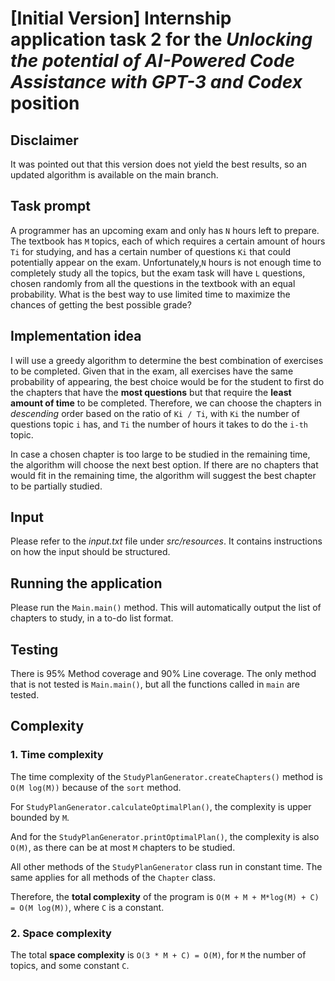 # [Initial Version] Internship application task 2 for the *Unlocking the potential of AI-Powered Code Assistance with GPT-3 and Codex* position

## Disclaimer
It was pointed out that this version does not yield the best results, so an updated algorithm is available on
the main branch.

## Task prompt
A programmer has an upcoming exam and only has `N` hours left to prepare.
The textbook has `M` topics, each of which requires a certain amount of hours `Ti` for studying,
and has a certain number of questions `Ki` that could potentially appear on the exam.
Unfortunately,`N` hours is not enough time to completely study all the topics, but the exam task will have
`L` questions, chosen randomly from all the questions in the textbook with an equal probability.
What is the best way to use limited time to maximize the chances of getting the best possible grade?

## Implementation idea
I will use a greedy algorithm to determine the best combination of exercises to be completed. Given that in the exam,
all exercises have the same probability of appearing, the best choice would be for the student to first do the
chapters that have the **most questions** but that require the **least amount of time** to be completed. Therefore,
we can choose the chapters in _descending_ order based on the ratio of `Ki / Ti`, with `Ki` the number of questions
topic `i` has, and `Ti` the number of hours it takes to do the `i-th` topic.

In case a chosen chapter is too large to be studied in the remaining time, the algorithm will choose the next 
best option. If there are no chapters that would fit in the remaining time, the algorithm will suggest the best chapter
to be partially studied.

## Input
Please refer to the _input.txt_ file under _src/resources_.
It contains instructions on how the input should be structured.

## Running the application
Please run the `Main.main()` method. This will automatically output the list of chapters to study, 
in a to-do list format.

## Testing
There is 95% Method coverage and 90% Line coverage. The only method that is not tested is 
`Main.main()`, but all the functions called in `main` are tested.

## Complexity
### 1. Time complexity

The time complexity of the `StudyPlanGenerator.createChapters()` method is `O(M log(M))`
because of the `sort` method.

For `StudyPlanGenerator.calculateOptimalPlan()`, the complexity is upper bounded by `M`.

And for the `StudyPlanGenerator.printOptimalPlan()`, the complexity is also `O(M)`, as there can be at most
`M` chapters to be studied.

All other methods of the `StudyPlanGenerator` class run in constant time. The same applies for all methods of the
`Chapter` class.

Therefore, the **total complexity** of the program is `O(M + M + M*log(M) + C) = O(M log(M))`, where `C` is a constant.

### 2. Space complexity
The total **space complexity** is `O(3 * M + C) = O(M)`, for `M` the number of topics, and some constant `C`.
